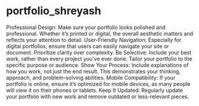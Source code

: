 # portfolio_shreyash
Professional Design: Make sure your portfolio looks polished and professional. Whether it’s printed or digital, the overall aesthetic matters and reflects your attention to detail.
User-Friendly Navigation: Especially for digital portfolios, ensure that users can easily navigate your site or document. Prioritize clarity over complexity.
Be Selective: Include your best work, rather than every project you’ve ever done. Tailor your portfolio to the specific purpose or audience.
Show Your Process: Include explanations of how you work, not just the end result. This demonstrates your thinking, approach, and problem-solving abilities.
Mobile Compatibility: If your portfolio is online, ensure it’s optimized for mobile devices, as many people will view it on their phones or tablets.
Keep It Updated: Regularly update your portfolio with new work and remove outdated or less-relevant pieces. 
